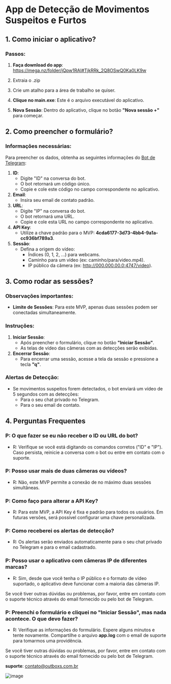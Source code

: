 # App de Detecção de Movimentos Suspeitos e Furtos

## 1. Como iniciar o aplicativo?


### Passos:

1. **Faça download do app**: https://mega.nz/folder/jQpw1RAI#TjkRRk_2Q8OSwQ0Ka0LK9w
2. Extraia o .zip
3. Crie um atalho para a área de trabalho se quiser.

4. **Clique no main.exe**: Este é o arquivo executável do aplicativo.
5. **Nova Sessão**: Dentro do aplicativo, clique no botão **"Nova sessão +"** para começar.

## 2. Como preencher o formulário?

### Informações necessárias:
Para preencher os dados, obtenha as seguintes informações do [Bot de Telegram](https://t.me/visivel_bot):

1. **ID**:
   - Digite "ID" na conversa do bot.
   - O bot retornará um código único.
   - Copie e cole este código no campo correspondente no aplicativo.
2. **Email**:
   - Insira seu email de contato padrão.
3. **URL**:
   - Digite "IP" na conversa do bot.
   - O bot retornará uma URL.
   - Copie e cole esta URL no campo correspondente no aplicativo.
4. **API Key**:
   - Utilize a chave padrão para o MVP: **4cda6177-3d73-4bb4-9a1a-cc936bf789a3**.
5. **Sessão**:
   - Defina a origem do vídeo:
     - Índices (0, 1, 2, ...) para webcams.
     - Caminho para um vídeo (ex: caminho/para/video.mp4).
     - IP público da câmera (ex: http://000.000.00.0:4747/video).

## 3. Como rodar as sessões?

### Observações importantes:
- **Limite de Sessões**: Para este MVP, apenas duas sessões podem ser conectadas simultaneamente.

### Instruções:
1. **Iniciar Sessão**:
   - Após preencher o formulário, clique no botão **"Iniciar Sessão"**.
   - As telas de vídeo das câmeras com as detecções serão exibidas.
2. **Encerrar Sessão**:
   - Para encerrar uma sessão, acesse a tela da sessão e pressione a tecla **"q"**.

### Alertas de Detecção:
- Se movimentos suspeitos forem detectados, o bot enviará um vídeo de 5 segundos com as detecções:
  - Para o seu chat privado no Telegram.
  - Para o seu email de contato.

## 4. Perguntas Frequentes

### P: O que fazer se eu não receber o ID ou URL do bot?
- R: Verifique se você está digitando os comandos corretos ("ID" e "IP"). Caso persista, reinicie a conversa com o bot ou entre em contato com o suporte.

### P: Posso usar mais de duas câmeras ou vídeos?
- R: Não, este MVP permite a conexão de no máximo duas sessões simultâneas.

### P: Como faço para alterar a API Key?
- R: Para este MVP, a API Key é fixa e padrão para todos os usuários. Em futuras versões, será possível configurar uma chave personalizada.

### P: Como receberei os alertas de detecção?
- R: Os alertas serão enviados automaticamente para o seu chat privado no Telegram e para o email cadastrado.

### P: Posso usar o aplicativo com câmeras IP de diferentes marcas?
- R: Sim, desde que você tenha o IP público e o formato de vídeo suportado, o aplicativo deve funcionar com a maioria das câmeras IP.

Se você tiver outras dúvidas ou problemas, por favor, entre em contato com o suporte técnico através do email fornecido ou pelo bot de Telegram.

### P: Preenchi o formulário e cliquei no "Iniciar Sessão", mas nada acontece. O que devo fazer?
- R: Verifique as informações do formulário. Espere alguns minutos e tente novamente. Compartilhe o arquivo **app.log** com o email de suporte para tomarmos uma providência.

Se você tiver outras dúvidas ou problemas, por favor, entre em contato com o suporte técnico através do email fornecido ou pelo bot de Telegram.

**suporte**: contato@outboxs.com.br

![image](https://github.com/user-attachments/assets/3f638852-5cd0-4a50-b199-806294cfab39)

